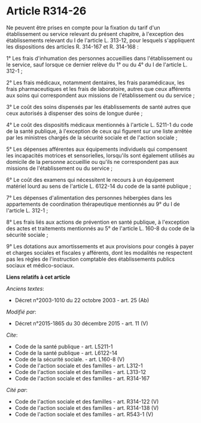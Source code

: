 # Article R314-26

Ne peuvent être prises en compte pour la fixation du tarif d'un établissement ou service relevant du présent chapitre, à
l'exception des établissements relevant du I de l'article L. 313-12, pour lesquels s'appliquent les dispositions des articles
R. 314-167 et R. 314-168 : 

1° Les frais d'inhumation des personnes accueillies dans l'établissement ou le service, sauf lorsque ce dernier relève du 1°
ou du 4° du I de l'article L. 312-1 ; 

2° Les frais médicaux, notamment dentaires, les frais paramédicaux, les frais pharmaceutiques et les frais de laboratoire,
autres que ceux afférents aux soins qui correspondent aux missions de l'établissement ou du service ; 

3° Le coût des soins dispensés par les établissements de santé autres que ceux autorisés à dispenser des soins de longue
durée ; 

4° Le coût des dispositifs médicaux mentionnés à l'article L. 5211-1 du code de la santé publique, à l'exception de ceux qui
figurent sur une liste arrêtée par les ministres chargés de la sécurité sociale et de l'action sociale ; 

5° Les dépenses afférentes aux équipements individuels qui compensent les incapacités motrices et sensorielles, lorsqu'ils
sont également utilisés au domicile de la personne accueillie ou qu'ils ne correspondent pas aux missions de l'établissement
ou du service ; 

6° Le coût des examens qui nécessitent le recours à un équipement matériel lourd au sens de l'article L. 6122-14 du code de
la santé publique ; 

7° Les dépenses d'alimentation des personnes hébergées dans les appartements de coordination thérapeutique mentionnés au 9°
du I de l'article L. 312-1 ; 

8° Les frais liés aux actions de prévention en santé publique, à l'exception des actes et traitements mentionnés au 5° de
l'article L. 160-8 du code de la sécurité sociale ; 

9° Les dotations aux amortissements et aux provisions pour congés à payer et charges sociales et fiscales y afférents, dont
les modalités ne respectent pas les règles de l'instruction comptable des établissements publics sociaux et médico-sociaux.

**Liens relatifs à cet article**

_Anciens textes_:

  - Décret n°2003-1010 du 22 octobre 2003 - art. 25 (Ab)

_Modifié par_:

  - Décret n°2015-1865 du 30 décembre 2015 - art. 11 (V)

_Cite_:

  - Code de la santé publique - art. L5211-1
  - Code de la santé publique - art. L6122-14
  - Code de la sécurité sociale. - art. L160-8 (V)
  - Code de l'action sociale et des familles - art. L312-1
  - Code de l'action sociale et des familles - art. L313-12
  - Code de l'action sociale et des familles - art. R314-167

_Cité par_:

  - Code de l'action sociale et des familles - art. R314-122 (V)
  - Code de l'action sociale et des familles - art. R314-138 (V)
  - Code de l'action sociale et des familles - art. R543-1 (V)
